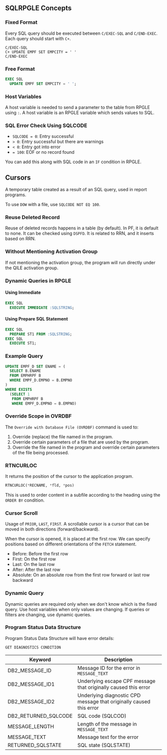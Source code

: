 
## SQLRPGLE Concepts

### Fixed Format
Every SQL query should be executed between `C/EXEC-SQL` and `C/END-EXEC`. Each query should start with `C+`.
```
C/EXEC-SQL
C+ UPDATE EMPF SET EMPCITY = ' '
C/END-EXEC
```

### Free Format
```sql
EXEC SQL 
  UPDATE EMPF SET EMPCITY = ' ';
```

### Host Variables
A host variable is needed to send a parameter to the table from RPGLE using `:`. 
A host variable is an RPGLE variable which sends values to SQL.

### SQL Error Check Using SQLCODE
- `SQLCODE = 0`: Entry successful
- `> 0`: Entry successful but there are warnings
- `< 0`: Entry got into error
- `= 100`: EOF or no record found

You can add this along with SQL code in an `IF` condition in RPGLE.

## Cursors
A temporary table created as a result of an SQL query, used in report programs.

To use `DOW` with a file, use `SQLCODE NOT EQ 100`.

### Reuse Deleted Record
Reuse of deleted records happens in a table (by default). In PF, it is default to none. It can be checked using `DSPFD`. It is related to RRN, and it inserts based on RRN.

### Without Mentioning Activation Group
If not mentioning the activation group, the program will run directly under the QILE activation group.

### Dynamic Queries in RPGLE

#### Using Immediate
```sql
EXEC SQL                         
  EXECUTE IMMEDIATE :SQLSTRING; 
```

#### Using Prepare SQL Statement
```sql
EXEC SQL                         
  PREPARE ST1 FROM :SQLSTRING;  
EXEC SQL                         
  EXECUTE ST1;                  
```

### Example Query
```sql
UPDATE EMPF_D SET ENAME = (                                
  SELECT B.ENAME 
  FROM EMPHRPF B 
  WHERE EMPF_D.EMPNO = B.EMPNO 
)
WHERE EXISTS                                                
  (SELECT 1 
   FROM EMPHRPF B 
   WHERE EMPF_D.EMPNO = B.EMPNO)
```

### Override Scope in OVRDBF
The `Override with Database File (OVRDBF)` command is used to:
1. Override (replace) the file named in the program.
2. Override certain parameters of a file that are used by the program.
3. Override the file named in the program and override certain parameters of the file being processed.

### RTNCURLOC
It returns the position of the cursor to the application program.
```sql
RTNCURLOC(*RECNAME, *fld, *pos)
```
This is used to order content in a subfile according to the heading using the `ORDER BY` condition.

### Cursor Scroll
Usage of `PRIOR`, `LAST`, `FIRST`.
A scrollable cursor is a cursor that can be moved in both directions (forward/backward).

When the cursor is opened, it is placed at the first row. We can specify positions based on different orientations of the `FETCH` statement.
- Before: Before the first row
- First: On the first row
- Last: On the last row
- After: After the last row
- Absolute: On an absolute row from the first row forward or last row backward

### Dynamic Query
Dynamic queries are required only when we don't know which is the fixed query. Use host variables when only values are changing. If queries or filters are changing, use dynamic queries.

### Program Status Data Structure
Program Status Data Structure will have error details:
```sql
GET DIAGNOSTICS CONDITION
```
| Keyword              | Description                                                   |
|----------------------|---------------------------------------------------------------|
| DB2_MESSAGE_ID       | Message ID for the error in `MESSAGE_TEXT`                    |
| DB2_MESSAGE_ID1      | Underlying escape CPF message that originally caused this error|
| DB2_MESSAGE_ID2      | Underlying diagnostic CPD message that originally caused this error|
| DB2_RETURNED_SQLCODE | SQL code (SQLCOD)                                             |
| MESSAGE_LENGTH       | Length of the message in `MESSAGE_TEXT`                       |
| MESSAGE_TEXT         | Message text for the error                                    |
| RETURNED_SQLSTATE    | SQL state (SQLSTATE)                                          |

